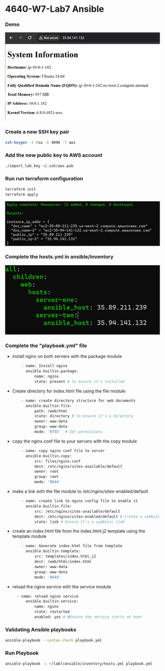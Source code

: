# 4640-W7-Lab7 Ansible

### Demo
![alt text](images/image3.png)

### Create a new SSH key pair
```bash
ssh-keygen -t rsa -b 4096 -f aws
```
### Add the new public key to AWS account
```bash
./import_lab_key ~/.ssh/aws.pub
```
### Run run terraform configuration
```bash
terraform init
terraform apply
```
![alt text](images/image.png)

### Complete the hosts.yml in ansible/inventory 
![alt text](images/image2.png)

### Complete the "playbook.yml" file
- install nginx on both servers with the package module
  ```bash
      - name: Install nginx
        ansible.builtin.package:
            name: nginx
            state: present # to ensure it's installed
  ```
- Create directory for index.html file using the file module
  ```bash
      - name: create directory structure for web documents
        ansible.builtin.file:
            path: /web/html 
            state: directory # to ensure it's a directory
            owner: www-data  
            group: www-data 
            mode: '0755'  # Set permissions
  ```
- copy the nginx.conf file to your servers with the copy module
  ```bash
      - name: copy nginx conf file to server
        ansible.builtin.copy:
            src: files/nginx.conf
            dest: /etc/nginx/sites-available/default
            owner: root
            group: root
            mode: '0644'
  ```
- make a link with the file module to /etc/nginx/sites-enabled/default
  ```bash
      - name: create link to nginx config file to enable it
        ansible.builtin.file:
            src: /etc/nginx/sites-available/default
            dest: /etc/nginx/sites-enabled/default # Create a symbolic link
            state: link # Ensure it's a symbolic link
  ```
- create an index.html file from the index.html.j2 template using the template module
  ```bash
      - name: Generate index.html file from template
        ansible.builtin.template:
            src: templates/index.html.j2
            dest: /web/html/index.html
            owner: www-data
            group: www-data
            mode: '0644'
  ```
- reload the nginx service with the service module
  ```bash
    - name: reload nginx service
        ansible.builtin.service:
            name: nginx
            state: restarted 
            enabled: yes # WEnsure the service starts at boot
  ```

### Validating Ansible playbooks
```bash
ansible-playbook --syntax-check playbook.yml
```

### Run Playbook
```bash
ansible-playbook -i ~/lab7/ansible/inventory/hosts.yml playbook.yml
```